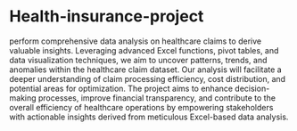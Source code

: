 # Health-insurance-project
perform comprehensive data analysis on healthcare claims to derive valuable insights. Leveraging advanced Excel functions, pivot tables, and data visualization techniques, we aim to uncover patterns, trends, and anomalies within the healthcare claim dataset. Our analysis will facilitate a deeper understanding of claim processing efficiency, cost distribution, and potential areas for optimization. The project aims to enhance decision-making processes, improve financial transparency, and contribute to the overall efficiency of healthcare operations by empowering stakeholders with actionable insights derived from meticulous Excel-based data analysis.
